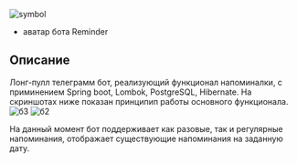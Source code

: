 ![symbol](https://user-images.githubusercontent.com/90979711/150548720-12608103-c91f-4500-b592-a6f6e2fb846f.jpg) 
* аватар бота Reminder

## Описание

Лонг-пулл телеграмм бот, реализующий функционал напоминалки, с
приминением Spring boot, Lombok, PostgreSQL, Hibernate.
На скриншотах ниже показан принципип работы основного функционала.
![б3](https://user-images.githubusercontent.com/90979711/150551232-382aa2d7-cd1d-40d3-8798-049ba2a34669.jpg)
![б2](https://user-images.githubusercontent.com/90979711/150550038-8f91c2d4-1e14-4d08-9a3a-ad34a14ea415.jpg)


На данный момент бот поддерживает как разовые, так и регулярные напоминания, отображает существующие напоминания на заданную дату.
